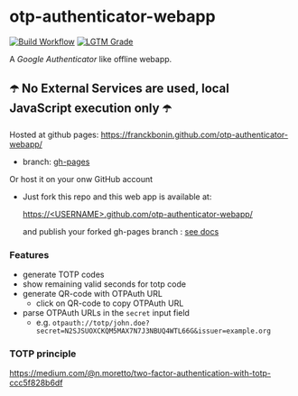 # otp-authenticator-webapp
[![Build Workflow](https://github.com/qoomon/otp-authenticator-webapp/workflows/Build%20&%20Deploy/badge.svg)](https://github.com/qoomon/otp-authenticator-webapp/actions)
[![LGTM Grade](https://img.shields.io/lgtm/grade/javascript/github/qoomon/otp-authenticator-webapp)](https://lgtm.com/projects/g/qoomon/otp-authenticator-webapp)

A *Google Authenticator* like offline webapp.

## ☂️ No External Services are used, local JavaScript execution only ☂️

Hosted at github pages: https://franckbonin.github.com/otp-authenticator-webapp/
* branch: [gh-pages](https://github.com/qoomon/otp-authenticator-webapp/tree/gh-pages)

Or host it on your onw GitHub account 
* Just fork this repo and this web app is available at:
  
  [https://\<USERNAME>.github.com/otp-authenticator-webapp/](https://USERNAME.github.com/otp-authenticator-webapp/)
  
  and publish your forked gh-pages branch : [see docs](https://docs.github.com/en/free-pro-team@latest/github/working-with-github-pages/creating-a-github-pages-site#creating-your-site)


### Features
* generate TOTP codes
* show remaining valid seconds for totp code
* generate QR-code with OTPAuth URL
  * click on QR-code to copy OTPAuth URL
* parse OTPAuth URLs in the `secret` input field
  * e.g. `otpauth://totp/john.doe?secret=N2SJSUOXCKQM5MAX7N7J3NBUQ4WTL66G&issuer=example.org`
  
### TOTP principle

https://medium.com/@n.moretto/two-factor-authentication-with-totp-ccc5f828b6df

